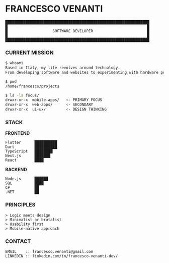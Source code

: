 # FRANCESCO VENANTI
```
████████████████████████████████████████████████████████████████
█                                                              █
█                    SOFTWARE DEVELOPER                        █
█                                                              █
████████████████████████████████████████████████████████████████
```
### CURRENT MISSION
```bash
$ whoami
Based in Italy, my life revolves around technology.
From developing software and websites to experimenting with hardware projects
```

```bash
$ pwd  
/home/francesco/projects
```

```bash
$ ls -la focus/
drwxr-xr-x  mobile-apps/   <- PRIMARY FOCUS
drwxr-xr-x  web-apps/      <- SECONDARY
drwxr-xr-x  ui-ux/         <- DESIGN THINKING
```
### STACK

**FRONTEND**
```
Flutter      ██████████
Dart         ██████████
TypeScript   ████████
Next.js      ███████
React        ████
```

**BACKEND**
```
Node.js      ██████
SQL          ████
C#           ██
.NET         ██
```
### PRINCIPLES
```
> Logic meets design
> Minimalist or brutalist
> Usability first
> Mobile-native approach
```
### CONTACT
```
EMAIL    :: francesco.venanti@gmail.com
LINKEDIN :: linkedin.com/in/francesco-venanti-dev/
```
